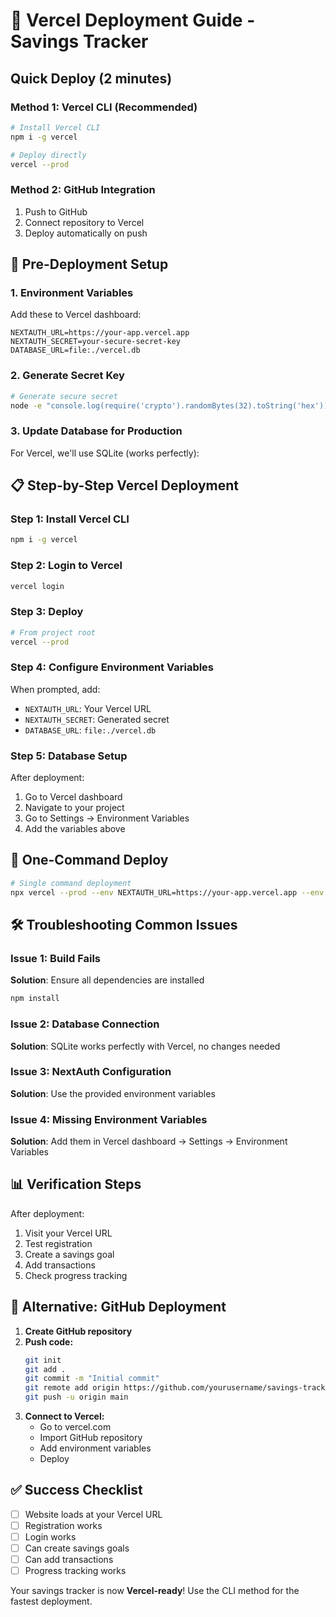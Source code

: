 # 🚀 Vercel Deployment Guide - Savings Tracker

## Quick Deploy (2 minutes)

### Method 1: Vercel CLI (Recommended)
```bash
# Install Vercel CLI
npm i -g vercel

# Deploy directly
vercel --prod
```

### Method 2: GitHub Integration
1. Push to GitHub
2. Connect repository to Vercel
3. Deploy automatically on push

## 🔧 Pre-Deployment Setup

### 1. Environment Variables
Add these to Vercel dashboard:
```
NEXTAUTH_URL=https://your-app.vercel.app
NEXTAUTH_SECRET=your-secure-secret-key
DATABASE_URL=file:./vercel.db
```

### 2. Generate Secret Key
```bash
# Generate secure secret
node -e "console.log(require('crypto').randomBytes(32).toString('hex'))"
```

### 3. Update Database for Production
For Vercel, we'll use SQLite (works perfectly):

## 📋 Step-by-Step Vercel Deployment

### Step 1: Install Vercel CLI
```bash
npm i -g vercel
```

### Step 2: Login to Vercel
```bash
vercel login
```

### Step 3: Deploy
```bash
# From project root
vercel --prod
```

### Step 4: Configure Environment Variables
When prompted, add:
- `NEXTAUTH_URL`: Your Vercel URL
- `NEXTAUTH_SECRET`: Generated secret
- `DATABASE_URL`: `file:./vercel.db`

### Step 5: Database Setup
After deployment:
1. Go to Vercel dashboard
2. Navigate to your project
3. Go to Settings → Environment Variables
4. Add the variables above

## 🎯 One-Command Deploy
```bash
# Single command deployment
npx vercel --prod --env NEXTAUTH_URL=https://your-app.vercel.app --env NEXTAUTH_SECRET=your-secret --env DATABASE_URL=file:./vercel.db
```

## 🛠️ Troubleshooting Common Issues

### Issue 1: Build Fails
**Solution**: Ensure all dependencies are installed
```bash
npm install
```

### Issue 2: Database Connection
**Solution**: SQLite works perfectly with Vercel, no changes needed

### Issue 3: NextAuth Configuration
**Solution**: Use the provided environment variables

### Issue 4: Missing Environment Variables
**Solution**: Add them in Vercel dashboard → Settings → Environment Variables

## 📊 Verification Steps

After deployment:
1. Visit your Vercel URL
2. Test registration
3. Create a savings goal
4. Add transactions
5. Check progress tracking

## 🚀 Alternative: GitHub Deployment

1. **Create GitHub repository**
2. **Push code:**
   ```bash
   git init
   git add .
   git commit -m "Initial commit"
   git remote add origin https://github.com/yourusername/savings-tracker.git
   git push -u origin main
   ```
3. **Connect to Vercel:**
   - Go to vercel.com
   - Import GitHub repository
   - Add environment variables
   - Deploy

## ✅ Success Checklist

- [ ] Website loads at your Vercel URL
- [ ] Registration works
- [ ] Login works
- [ ] Can create savings goals
- [ ] Can add transactions
- [ ] Progress tracking works

Your savings tracker is now **Vercel-ready**! Use the CLI method for the fastest deployment.
